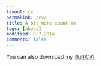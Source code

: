 ```yaml
---
layout: cv
permalink: /cv/
title: A bit more about me
tags: [about]
modified: 8-7-2014
comments: false
---
```


You can also download my <a href="https://drive.google.com/open?id=0B5fAXmGH22uZbW94blhKZzZxQmM">[full CV]</a> 

